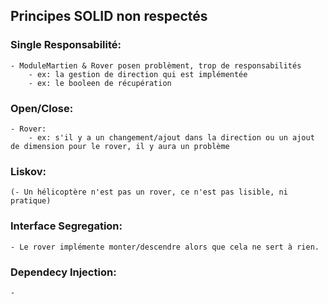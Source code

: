 ## Principes SOLID non respectés

### Single Responsabilité:
	- ModuleMartien & Rover posen problèment, trop de responsabilités 
		- ex: la gestion de direction qui est implémentée
		- ex: le booleen de récupération
### Open/Close:
	- Rover:
		- ex: s'il y a un changement/ajout dans la direction ou un ajout de dimension pour le rover, il y aura un problème
### Liskov:
	(- Un hélicoptère n'est pas un rover, ce n'est pas lisible, ni pratique)
### Interface Segregation:
	- Le rover implémente monter/descendre alors que cela ne sert à rien. 
### Dependecy Injection:
	- 
